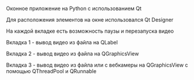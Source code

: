 Оконное приложение на Python с использованием Qt 

Для расположения элементов на окне использовался Qt Designer

На каждой вкладке есть возможность паузы и перезапуска видео


 
Вкладка 1 - вывод видео из файла на QLabel

Вкладка 2 - вывод видео из файла на QGraphicsView

Вкладка 3 - вывод видео из файла или с вебкамеры на QGraphicsView с помощью QThreadPool и QRunnable
